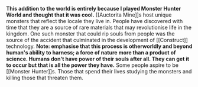 <b>This addition to the world is entirely because I played Monster Hunter World and thought that it was cool.</b>
[[Auctorita Mine]]s host unique monsters that reflect the locale they live in. People have discovered with time that they are a source of rare materials that may revolutionise life in the kingdom.
One such monster that could rip souls from people was the source of the accident that culminated in the development of [[Construct]] technology. <b>Note: emphasise that this process is otherworldly and beyond human's ability to harness; a force of nature more than a product of science. Humans don't have power of their souls after all. They can get it to occur but that is all the power they have.</b>
Some people aspire to be [[Monster Hunter]]s. Those that spend their lives studying the monsters and killing those that threaten them.